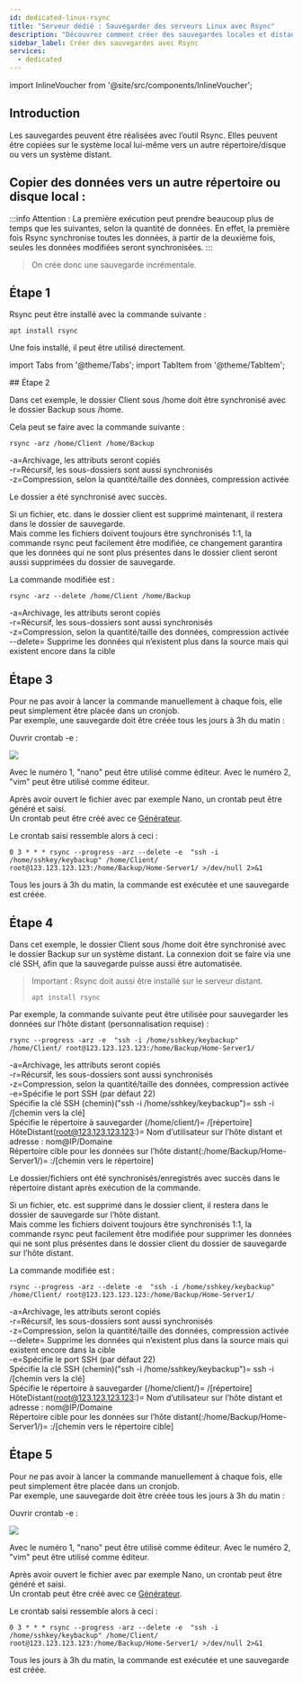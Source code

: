 ```yaml
---
id: dedicated-linux-rsync
title: "Serveur dédié : Sauvegarder des serveurs Linux avec Rsync"
description: "Découvrez comment créer des sauvegardes locales et distantes efficaces avec Rsync pour une synchronisation et une protection fiables des données → En savoir plus maintenant"
sidebar_label: Créer des sauvegardes avec Rsync
services:
  - dedicated
---
```


import InlineVoucher from '@site/src/components/InlineVoucher';

## Introduction

Les sauvegardes peuvent être réalisées avec l’outil Rsync. Elles peuvent être copiées sur le système local lui-même vers un autre répertoire/disque ou vers un système distant.  

<InlineVoucher />

## Copier des données vers un autre répertoire ou disque local :

:::info
Attention : La première exécution peut prendre beaucoup plus de temps que les suivantes, selon la quantité de données. En effet, la première fois Rsync synchronise toutes les données, à partir de la deuxième fois, seules les données modifiées seront synchronisées. 
:::
>On crée donc une sauvegarde incrémentale.  

## Étape 1

Rsync peut être installé avec la commande suivante :

```
apt install rsync
```

Une fois installé, il peut être utilisé directement. 

import Tabs from '@theme/Tabs';
import TabItem from '@theme/TabItem';

<Tabs>
<TabItem value="Sauvegarde quotidienne vers un répertoire/disque local" label="Sauvegarde quotidienne vers un répertoire/disque local">
## Étape 2

Dans cet exemple, le dossier Client sous /home doit être synchronisé avec le dossier Backup sous /home. 

Cela peut se faire avec la commande suivante : 

```
rsync -arz /home/Client /home/Backup
```
-a=Archivage, les attributs seront copiés
<br/>
-r=Récursif, les sous-dossiers sont aussi synchronisés
<br/>
-z=Compression, selon la quantité/taille des données, compression activée


Le dossier a été synchronisé avec succès. 

Si un fichier, etc. dans le dossier client est supprimé maintenant, il restera dans le dossier de sauvegarde.  
Mais comme les fichiers doivent toujours être synchronisés 1:1, la commande rsync peut facilement être modifiée, ce changement garantira que les données qui ne sont plus présentes dans le dossier client seront aussi supprimées du dossier de sauvegarde. 

La commande modifiée est : 

```
rsync -arz --delete /home/Client /home/Backup
```
-a=Archivage, les attributs seront copiés
<br/>
-r=Récursif, les sous-dossiers sont aussi synchronisés
<br/>
-z=Compression, selon la quantité/taille des données, compression activée
<br/>
--delete= Supprime les données qui n’existent plus dans la source mais qui existent encore dans la cible

## Étape 3

Pour ne pas avoir à lancer la commande manuellement à chaque fois, elle peut simplement être placée dans un cronjob.  
Par exemple, une sauvegarde doit être créée tous les jours à 3h du matin : 

Ouvrir crontab -e :

![](https://screensaver01.zap-hosting.com/index.php/s/KNewp9zMdWce3Zz/preview)

Avec le numéro 1, "nano" peut être utilisé comme éditeur.
Avec le numéro 2, "vim" peut être utilisé comme éditeur.  

Après avoir ouvert le fichier avec par exemple Nano, un crontab peut être généré et saisi.  
Un crontab peut être créé avec ce [Générateur](https://crontab-generator.org/). 

Le crontab saisi ressemble alors à ceci : 

 ```
0 3 * * * rsync --progress -arz --delete -e  "ssh -i /home/sshkey/keybackup" /home/Client/ root@123.123.123.123:/home/Backup/Home-Server1/ >/dev/null 2>&1
```

Tous les jours à 3h du matin, la commande est exécutée et une sauvegarde est créée. 

</TabItem>
<TabItem value="Sauvegarde quotidienne vers un système distant" label="Sauvegarde quotidienne vers un système distant">

## Étape 4

Dans cet exemple, le dossier Client sous /home doit être synchronisé avec le dossier Backup sur un système distant. La connexion doit se faire via une clé SSH, afin que la sauvegarde puisse aussi être automatisée.  
>Important : Rsync doit aussi être installé sur le serveur distant.  
>```
>apt install rsync
>```

Par exemple, la commande suivante peut être utilisée pour sauvegarder les données sur l’hôte distant (personnalisation requise) : 

```
rsync --progress -arz -e  "ssh -i /home/sshkey/keybackup" /home/Client/ root@123.123.123.123:/home/Backup/Home-Server1/
```

-a=Archivage, les attributs seront copiés
<br/>
-r=Récursif, les sous-dossiers sont aussi synchronisés
<br/>
-z=Compression, selon la quantité/taille des données, compression activée
<br/>
-e=Spécifie le port SSH (par défaut 22)
<br/>
Spécifie la clé SSH (chemin)("ssh -i /home/sshkey/keybackup")= ssh -i /[chemin vers la clé]
<br/>
Spécifie le répertoire à sauvegarder (/home/client/)= /[répertoire]
<br/>
HôteDistant(root@123.123.123.123:)= Nom d’utilisateur sur l’hôte distant et adresse : nom@IP/Domaine
<br/>
Répertoire cible pour les données sur l’hôte distant(:/home/Backup/Home-Server1/)= :/[chemin vers le répertoire]

Le dossier/fichiers ont été synchronisés/enregistrés avec succès dans le répertoire distant après exécution de la commande.
  

Si un fichier, etc. est supprimé dans le dossier client, il restera dans le dossier de sauvegarde sur l’hôte distant.  
Mais comme les fichiers doivent toujours être synchronisés 1:1, la commande rsync peut facilement être modifiée pour supprimer les données qui ne sont plus présentes dans le dossier client du dossier de sauvegarde sur l’hôte distant. 

La commande modifiée est :

```
rsync --progress -arz --delete -e  "ssh -i /home/sshkey/keybackup" /home/Client/ root@123.123.123.123:/home/Backup/Home-Server1/
```
-a=Archivage, les attributs seront copiés
<br/>
-r=Récursif, les sous-dossiers sont aussi synchronisés
<br/>
-z=Compression, selon la quantité/taille des données, compression activée
<br/>
--delete= Supprime les données qui n’existent plus dans la source mais qui existent encore dans la cible
<br/>
-e=Spécifie le port SSH (par défaut 22)
<br/>
Spécifie la clé SSH (chemin)("ssh -i /home/sshkey/keybackup")= ssh -i /[chemin vers la clé]
<br/>
Spécifie le répertoire à sauvegarder (/home/client/)= /[répertoire]
<br/>
HôteDistant(root@123.123.123.123:)= Nom d’utilisateur sur l’hôte distant et adresse : nom@IP/Domaine
<br/>
Répertoire cible pour les données sur l’hôte distant(:/home/Backup/Home-Server1/)= :/[chemin vers le répertoire cible]

## Étape 5

Pour ne pas avoir à lancer la commande manuellement à chaque fois, elle peut simplement être placée dans un cronjob.  
Par exemple, une sauvegarde doit être créée tous les jours à 3h du matin : 

Ouvrir crontab -e :

![](https://screensaver01.zap-hosting.com/index.php/s/KNewp9zMdWce3Zz/preview)

Avec le numéro 1, "nano" peut être utilisé comme éditeur.
Avec le numéro 2, "vim" peut être utilisé comme éditeur.  

Après avoir ouvert le fichier avec par exemple Nano, un crontab peut être généré et saisi.  
Un crontab peut être créé avec ce [Générateur](https://crontab-generator.org/). 

Le crontab saisi ressemble alors à ceci : 
  
  
 ```
0 3 * * * rsync --progress -arz --delete -e  "ssh -i /home/sshkey/keybackup" /home/Client/ root@123.123.123.123:/home/Backup/Home-Server1/ >/dev/null 2>&1
```

Tous les jours à 3h du matin, la commande est exécutée et une sauvegarde est créée. 

</TabItem>
</Tabs>

<InlineVoucher />